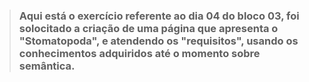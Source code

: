 > ### Aqui está o exercício referente ao dia 04 do bloco 03, foi solocitado a criação de uma página que apresenta o **"Stomatopoda"**, e atendendo os "requisitos", usando os conhecimentos adquiridos até o momento sobre semântica.